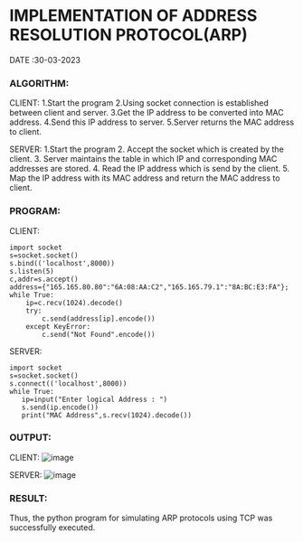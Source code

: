 # IMPLEMENTATION OF ADDRESS RESOLUTION PROTOCOL(ARP)
DATE :30-03-2023
### ALGORITHM:

CLIENT:
1.Start the program
2.Using socket connection is established between client and server.
3.Get the IP address to be converted into MAC address.
4.Send this IP address to server.
5.Server returns the MAC address to client.

SERVER:
1.Start the program
2. Accept the socket which is created by the client.
3. Server maintains the table in which IP and corresponding MAC addresses are
stored.
4. Read the IP address which is send by the client.
5. Map the IP address with its MAC address and return the MAC address to client.

### PROGRAM:

CLIENT:
```
import socket
s=socket.socket()
s.bind(('localhost',8000))
s.listen(5)
c,addr=s.accept()
address={"165.165.80.80":"6A:08:AA:C2","165.165.79.1":"8A:BC:E3:FA"};
while True:
    ip=c.recv(1024).decode()
    try:
        c.send(address[ip].encode())
    except KeyError:
        c.send("Not Found".encode())
```
SERVER:
```
import socket
s=socket.socket()
s.connect(('localhost',8000))
while True:
   ip=input("Enter logical Address : ")
   s.send(ip.encode())
   print("MAC Address",s.recv(1024).decode())
 ```
### OUTPUT:
CLIENT:
![image](https://github.com/Swetha733N/EX-4/assets/122199934/788b2fe1-c7df-4c81-aea9-d91c00501b5e)

SERVER:
![image](https://github.com/Swetha733N/EX-4/assets/122199934/0b4c4b78-4b65-4be1-81d9-e6a6b91a2e78)

### RESULT:

Thus, the python program for simulating ARP protocols using TCP was successfully executed.
